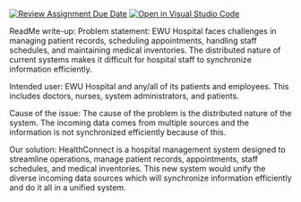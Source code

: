 [![Review Assignment Due Date](https://classroom.github.com/assets/deadline-readme-button-22041afd0340ce965d47ae6ef1cefeee28c7c493a6346c4f15d667ab976d596c.svg)](https://classroom.github.com/a/h1l4bM8R)
[![Open in Visual Studio Code](https://classroom.github.com/assets/open-in-vscode-2e0aaae1b6195c2367325f4f02e2d04e9abb55f0b24a779b69b11b9e10269abc.svg)](https://classroom.github.com/online_ide?assignment_repo_id=15356192&assignment_repo_type=AssignmentRepo)



ReadMe write-up: 
Problem statement:
    EWU Hospital faces challenges in managing patient records, scheduling appointments, handling staff schedules, and maintaining medical inventories. The distributed nature of current systems makes it difficult for hospital staff to synchronize information efficiently. 

Intended user: 
    EWU Hospital and any/all of its patients and employees. This includes doctors, nurses, system administrators, and patients.
    
Cause of the issue:
    The cause of the problem is the distributed nature of the system. The incoming data comes from multiple sources and the information is not synchronized efficiently because of this. 

Our solution: 
    HealthConnect is a hospital management system designed to streamline operations, manage patient records, appointments, staff schedules, and medical inventories. This new system would unify the diverse incoming data sources which will synchronize information efficiently and do it all in a unified system.
